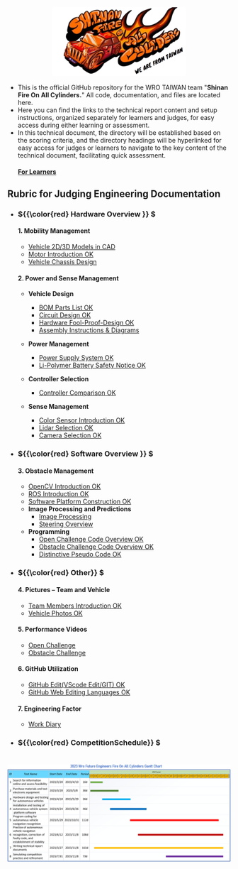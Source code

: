 <div align="center"><img src="./other/img/logo.png" width="300" alt=" logo"></div> 

- This is the official GitHub repository for the WRO TAIWAN team "__Shinan Fire On All Cylinders.__" All code, documentation, and files are located here.
- Here you can find the links to the technical report content and setup instructions, organized separately for learners and judges, for easy access during either learning or assessment. 
- In this technical document, the directory will be established based on the scoring criteria, and the directory headings will be hyperlinked for easy access for judges or learners to navigate to the key content of the technical document, facilitating quick assessment.  
    #### [For Learners](https://github.com/kirkhu/WRO2023_FE-Shinan-Fire-On-All-Cylinders/blob/main/learners_contents.md)
## Rubric for Judging Engineering Documentation 
- ###  ${{\color{red} Hardware Overview }} $ 
  #### 1. Mobility Management
    * [Vehicle 2D/3D Models in CAD](https://github.com/kirkhu/WRO2023_FE-Shinan-Fire-On-All-Cylinders/blob/main/models/Vehicle_2D_3D/README.md)
    * [Motor Introduction OK](https://github.com/kirkhu/WRO2023_FE-Shinan-Fire-On-All-Cylinders/blob/main/schemes/Motor/README.md)
    * [Vehicle Chassis Design](https://github.com/kirkhu/WRO2023_FE-Shinan-Fire-On-All-Cylinders/blob/main/schemes/vehicle_chassis_design/README.md)

    
  #### 2. Power and Sense Management
    - __Vehicle Design__
      - [BOM Parts List OK](https://github.com/kirkhu/WRO2023_FE-Shinan-Fire-On-All-Cylinders/blob/main/schemes/Parts_List#readme)
      - [Circuit Design OK](https://github.com/kirkhu/WRO2023_FE-Shinan-Fire-On-All-Cylinders/blob/main/models/Circuit_Design/README.md)
      - [Hardware Fool-Proof-Design OK](https://github.com/kirkhu/WRO2023_FE-Shinan-Fire-On-All-Cylinders/blob/main/schemes/fool-proof-design/README.md) 
      - [Assembly Instructions & Diagrams](https://github.com/kirkhu/WRO2023_FE-Shinan-Fire-On-All-Cylinders/blob/main/schemes/Assembly_Instructions/README.md)    
      
    - __Power Management__
      - [Power Supply System OK](https://github.com/kirkhu/WRO2023_FE-Shinan-Fire-On-All-Cylinders/blob/main/schemes/Power_supply_system/README.md) 
      - [Li-Polymer Battery Safety Notice OK](https://github.com/kirkhu/WRO2023_FE-Shinan-Fire-On-All-Cylinders/blob/main/schemes/Li-Polymer_Battery/README.md)  
   
    - __Controller Selection__
      - [Controller Comparison OK](https://github.com/kirkhu/WRO2023_FE-Shinan-Fire-On-All-Cylinders/tree/main/other/Controller_Choosing)
    - __Sense Management__
      - [Color Sensor Introduction OK](https://github.com/kirkhu/WRO2023_FE-Shinan-Fire-On-All-Cylinders/blob/main/schemes/color_sensor/README.md)
      - [Lidar Selection OK](https://github.com/kirkhu/WRO2023_FE-Shinan-Fire-On-All-Cylinders/blob/main/schemes/Lidar/README.md)
      - [Camera Selection OK](https://github.com/kirkhu/WRO2023_FE-Shinan-Fire-On-All-Cylinders/blob/main/schemes/Camera/README.md)
  
- ### ${{\color{red} Software Overview }} $ 
  #### 3. Obstacle Management
    - [OpenCV Introduction OK](https://github.com/kirkhu/WRO2023_FE-Shinan-Fire-On-All-Cylinders/blob/main/other/OpenCV/README.md)
    - [ROS Introduction OK](https://github.com/kirkhu/WRO2023_FE-Shinan-Fire-On-All-Cylinders/blob/main/other/ROS)
    - [Software Platform Construction OK](https://github.com/kirkhu/WRO2023_FE-Shinan-Fire-On-All-Cylinders/blob/main/src/System_Platform_Software/README.md)
    - __Image Processing and Predictions__
      - [Image Processing](https://github.com/kirkhu/WRO2023_FE-Shinan-Fire-On-All-Cylinders/blob/main/src/Image_Processing_and_Predictions/README.md#image-processing)  
      - [Steering Overview](https://github.com/kirkhu/WRO2023_FE-Shinan-Fire-On-All-Cylinders/blob/main/src/Image_Processing_and_Predictions/README.md#traffic-sign-avoidance) 
    - __Programming__
      - [Open Challenge Code Overview OK](https://github.com/kirkhu/WRO2023_FE-Shinan-Fire-On-All-Cylinders/blob/main/src/Programming/Open_Challenge)
      - [Obstacle Challenge Code Overview OK](https://github.com/kirkhu/WRO2023_FE-Shinan-Fire-On-All-Cylinders/blob/main/src/Programming/Obstacle_Challenge)
      - [Distinctive Pseudo Code OK](https://github.com/kirkhu/WRO2023_FE-Shinan-Fire-On-All-Cylinders/blob/main/src/Distinctive_Pseudo_Code/README.md)
- ### ${{\color{red} Other}} $
  #### 4. Pictures – Team and Vehicle
    - [Team Members Introduction OK](https://github.com/kirkhu/WRO2023_FE-Shinan-Fire-On-All-Cylinders/blob/main/t-photos/README.md) 
    - [Vehicle Photos OK](https://github.com/kirkhu/WRO2023_FE-Shinan-Fire-On-All-Cylinders/tree/main/v-photos)  
  #### 5. Performance Videos
    - [Open Challenge](https://github.com/kirkhu/WRO2023_FE-Shinan-Fire-On-All-Cylinders/blob/main/video/Open_Challenge/video.md)
    - [Obstacle Challenge](https://github.com/kirkhu/WRO2023_FE-Shinan-Fire-On-All-Cylinders/blob/main/video/Obstacle_Challenge/video.md)
  #### 6. GitHub Utilization
    - [GitHub Edit(VScode Edit/GIT) OK](https://github.com/kirkhu/WRO2023_FE-Shinan-Fire-On-All-Cylinders/blob/main/src/GitHub_Edit/README.md)
    - [GitHub Web Editing Languages OK](https://github.com/kirkhu/WRO2023_FE-Shinan-Fire-On-All-Cylinders/blob/main/src/GitHub_Languages/README.md)  
  #### 7. Engineering Factor  
    - [Work Diary](https://github.com/kirkhu/WRO2023_FE-Shinan-Fire-On-All-Cylinders/blob/main/other/work_diary/README.md)
- ### ${{\color{red} CompetitionSchedule}} $  
# <div align="center">![Competition Schedule Gantt](./other/img/gantt.png)</div> 

